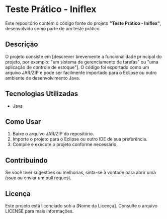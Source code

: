 # Teste Prático - Iniflex

Este repositório contém o código fonte do projeto **"Teste Prático - Iniflex"**, desenvolvido como parte de um teste prático.

## Descrição

O projeto consiste em [descrever brevemente a funcionalidade principal do projeto, por exemplo: "um sistema de gerenciamento de tarefas" ou "uma aplicação de controle de estoque"]. O código foi exportado como um arquivo JAR/ZIP e pode ser facilmente importado para o Eclipse ou outro ambiente de desenvolvimento Java.

## Tecnologias Utilizadas

- Java

## Como Usar

1. Baixe o arquivo JAR/ZIP do repositório.
2. Importe o projeto para o Eclipse ou outro IDE de sua preferência.
3. Compile e execute o projeto conforme necessário.

## Contribuindo

Se você tiver sugestões ou melhorias, sinta-se à vontade para abrir uma *issue* ou enviar um pull request.

## Licença

Este projeto está licenciado sob a [Nome da Licença]. Consulte o arquivo LICENSE para mais informações.
